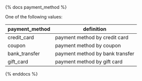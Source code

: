 {% docs payment_method %}
	
One of the following values: 

| payment_method | definition                                       |
|----------------|--------------------------------------------------|
| credit_card    | payment method by credit card                    |
| coupon         | payment method by coupon                         |
| bank_transfer  | payment method by bank transfer                  |
| gift_card      | payment method by gift card                      |

{% enddocs %}